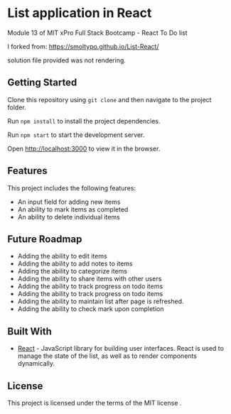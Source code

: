 # List application in React

Module 13 of MIT xPro Full Stack Bootcamp - React  To Do list

I forked from: https://smoltypo.github.io/List-React/

solution file provided was not rendering.

## Getting Started

Clone this repository using `git clone` and then navigate to the project folder.

Run `npm install` to install the project dependencies.

Run `npm start` to start the development server.

Open [http://localhost:3000](http://localhost:3000) to view it in the browser.


## Features

This project includes the following features:

* An input field for adding new items
* An ability to mark items as completed
* An ability to delete individual items

## Future Roadmap

* Adding the ability to edit items
* Adding the ability to add notes to items
* Adding the ability to categorize items
* Adding the ability to share items with other users
* Adding the ability to track progress on todo items
* Adding the ability to track progress on todo items
* Adding the ability to maintain list after page is refreshed.
* Adding the ability to check mark upon completion

## Built With

* [React](https://reactjs.org/) - JavaScript library for building user interfaces. React is used to manage the state of the list, as well as to render components dynamically. 

## License

This project is licensed under the terms of the MIT license </a>.
